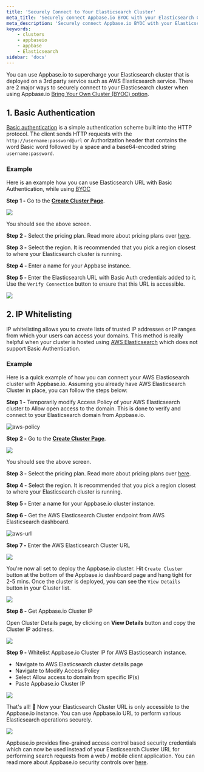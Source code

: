 ```yaml
---
title: 'Securely Connect to Your Elasticsearch Cluster'
meta_title: 'Securely connect Appbase.io BYOC with your Elasticsearch Cluster'
meta_description: 'Securely connect Appbase.io BYOC with your Elasticsearch Cluster running on cloud providers like AWS Elasticsearch or self-hosted Elasticsearch running on Docker or Kubernetes.'
keywords:
    - clusters
    - appbaseio
    - appbase
    - Elasticsearch
sidebar: 'docs'
---
```


You can use Appbase.io to supercharge your Elasticsearch cluster that is deployed on a 3rd party service such as AWS Elasticsearch service. There are 2 major ways to securely connect to your Elasticsearch cluster when using Appbase.io [Bring Your Own Cluster (BYOC) option](/docs/hosting/byoc/).

## 1. Basic Authentication

[Basic authentication](https://en.wikipedia.org/wiki/Basic_access_authentication) is a simple authentication scheme built into the HTTP protocol. The client sends HTTP requests with the `http://username:password@url` or Authorization header that contains the word Basic word followed by a space and a base64-encoded string `username:password`.

### Example

Here is an example how you can use Elasticsearch URL with Basic Authentication, while using [BYOC](docs/hosting/BYOC/)

**Step 1 -** Go to the **[Create Cluster Page](https://dashboard.appbase.io/clusters/new/my-cluster)**.

![](https://i.imgur.com/X6dTO8f.png)

You should see the above screen.

**Step 2 -** Select the pricing plan. Read more about pricing plans over [here](https://arc-site.netlify.com/pricing/).

**Step 3 -** Select the region. It is recommended that you pick a region closest to where your Elasticsearch cluster is running.

**Step 4 -** Enter a name for your Appbase instance.

**Step 5 -** Enter the Elasticsearch URL with Basic Auth credentials added to it. Use the `Verify Connection` button to ensure that this URL is accessible.

![](https://i.imgur.com/bnxZMGP.png)

## 2. IP Whitelisting

IP whitelisting allows you to create lists of trusted IP addresses or IP ranges from which your users can access your domains. This method is really helpful when your cluster is hosted using [AWS Elasticsearch](https://aws.amazon.com/elasticsearch-service/) which does not support Basic Authentication.

### Example

Here is a quick example of how you can connect your AWS Elasticsearch cluster with Appbase.io. Assuming you already have AWS Elasticsearch Cluster in place, you can follow the steps below:

**Step 1 -** Temporarily modify Access Policy of your AWS Elasticsearch cluster to Allow open access to the domain. This is done to verify and connect to your Elasticsearch domain from Appbase.io.

![aws-policy](https://i.imgur.com/rMpevVE.png)

**Step 2 -** Go to the **[Create Cluster Page](https://dashboard.appbase.io/clusters/new/my-cluster)**.

![](https://i.imgur.com/X6dTO8f.png)

You should see the above screen.

**Step 3 -** Select the pricing plan. Read more about pricing plans over [here](https://arc-site.netlify.com/pricing/).

**Step 4 -** Select the region. It is recommended that you pick a region closest to where your Elasticsearch cluster is running.

**Step 5 -** Enter a name for your Appbase.io cluster instance.

**Step 6 -** Get the AWS Elasticsearch Cluster endpoint from AWS Elasticsearch dashboard.

![aws-url](https://i.imgur.com/ncieFAJ.png)

**Step 7 -** Enter the AWS Elasticsearch Cluster URL

![](https://i.imgur.com/j7mTsUQ.png)

You're now all set to deploy the Appbase.io cluster. Hit `Create Cluster` button at the bottom of the Appbase.io dashboard page and hang tight for 2-5 mins. Once the cluster is deployed, you can see the `View Details` button in your Cluster list.

![](https://i.imgur.com/Cg9BRLM.png)

**Step 8 -** Get Appbase.io Cluster IP

Open Cluster Details page, by clicking on **View Details** button and copy the Cluster IP address.

![](https://i.imgur.com/Dx1pRLG.png)

**Step 9 -** Whitelist Appbase.io Cluster IP for AWS Elasticsearch instance.

-   Navigate to AWS Elasticsearch cluster details page
-   Navigate to Modify Access Policy
-   Select Allow access to domain from specific IP(s)
-   Paste Appbase.io Cluster IP

![](https://i.imgur.com/SS63gRQ.png)

That's all! 🎉 Now your Elasticsearch Cluster URL is only accessible to the Appbase.io instance. You can use Appbase.io URL to perform various Elasticsearch operations securely.

![](https://i.imgur.com/rlpOIj0.png)

Appbase.io provides fine-grained access control based security credentials which can now be used instead of your Elasticsearch Cluster URL for performing search requests from a web / mobile client application. You can read more about Appbase.io security controls over [here](/docs/security/credentials/).
